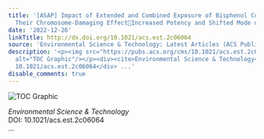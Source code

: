 ```yaml
---
title: '[ASAP] Impact of Extended and Combined Exposure of Bisphenol Compounds on
  Their Chromosome-Damaging EffectIncreased Potency and Shifted Mode of Action'
date: '2022-12-26'
linkTitle: http://dx.doi.org/10.1021/acs.est.2c06064
source: 'Environmental Science & Technology: Latest Articles (ACS Publications)'
description: '<p><img src="https://pubs.acs.org/cms/10.1021/acs.est.2c06064/asset/images/medium/es2c06064_0008.gif"
  alt="TOC Graphic"/></p><div><cite>Environmental Science & Technology</cite></div><div>DOI:
  10.1021/acs.est.2c06064</div> ...'
disable_comments: true
---
```

<p><img src="https://pubs.acs.org/cms/10.1021/acs.est.2c06064/asset/images/medium/es2c06064_0008.gif" alt="TOC Graphic"/></p><div><cite>Environmental Science & Technology</cite></div><div>DOI: 10.1021/acs.est.2c06064</div> ...
